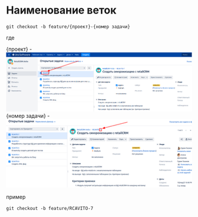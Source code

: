 # Наименование веток
~~~
git checkout -b feature/{проект}-{номер задачи}
~~~
где 

{проект} - ![это](images/2021-03-22_12-17.png)
{номер задачи} - ![это](images/2021-03-22_12-24.png)

пример
~~~
git checkout -b feature/RCAVITO-7
~~~
